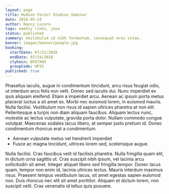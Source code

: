 ```yaml
---
layout: page
title: Hudson Forest Studios Seminar
date: 2016-05-24
author: Nancy Lucero
tags: weekly links, java
status: published
summary: Vestibulum id nibh fermentum, consequat eros vitae.
banner: images/banner/people.jpg
booking:
  startDate: 07/21/2018
  endDate: 07/24/2018
  ctyhocn: BFATXHX
  groupCode: HFSS
published: true
---
```

Phasellus iaculis, augue in condimentum tincidunt, arcu risus feugiat odio, ut interdum arcu felis non velit. Donec sed iaculis dui. Nunc imperdiet ex quis aliquam eleifend. Etiam a imperdiet arcu. Aenean ac ipsum porta metus placerat luctus a sit amet ex. Morbi nec euismod lorem, in euismod mauris. Nulla facilisi. Vestibulum non risus id sapien ultrices pharetra at non elit. Pellentesque a turpis non diam aliquam faucibus. Aliquam lectus nunc, molestie ac lectus vulputate, gravida porta dolor. Nullam commodo congue volutpat. Maecenas sodales lacus libero, at semper justo pretium id. Donec condimentum rhoncus erat a condimentum.

* Aenean vulputate metus vel hendrerit imperdiet
* Fusce ac magna tincidunt, ultrices lorem sed, scelerisque augue.

Nulla facilisi. Cras faucibus velit id facilisis pharetra. Nulla fringilla quam elit, in dictum urna sagittis ut. Cras suscipit nibh ipsum, vel lacinia arcu sollicitudin sit amet. Integer aliquet libero sed fringilla tempor. Donec lacus quam, tempor non enim id, lacinia ultrices lectus. Mauris interdum maximus risus. Praesent tempus vestibulum lacus, sit amet egestas sapien euismod non. Duis rhoncus nec elit sit amet porttitor. Aliquam et dictum lorem, non suscipit velit. Cras venenatis id tellus quis posuere.

